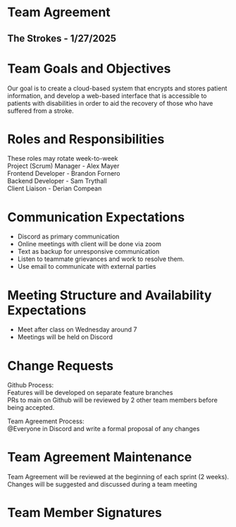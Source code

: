 # Team Agreement

## The Strokes \- 1/27/2025

# Team Goals and Objectives

Our goal is to create a cloud-based system that encrypts and stores patient information, and develop a web-based interface that is accessible to patients with disabilities in order to aid the recovery of those who have suffered from a stroke. 

# Roles and Responsibilities

These roles may rotate week-to-week  
Project (Scrum) Manager \- Alex Mayer  
Frontend Developer \- Brandon Fornero  
Backend Developer \- Sam Trythall  
Client Liaison \- Derian Compean

# Communication Expectations

* Discord as primary communication  
* Online meetings with client will be done via zoom  
* Text as backup for unresponsive communication  
* Listen to teammate grievances and work to resolve them.  
* Use email to communicate with external parties

# Meeting Structure and Availability Expectations

* Meet after class on Wednesday around 7  
* Meetings will be held on Discord

# 

# Change Requests

Github Process:  
Features will be developed on separate feature branches  
PRs to main on Github will be reviewed by 2 other team members before being accepted.

Team Agreement Process:   
@Everyone in Discord and write a formal proposal of any changes

# Team Agreement Maintenance

Team Agreement will be reviewed at the beginning of each sprint (2 weeks).  
Changes will be suggested and discussed during a team meeting

# Team Member Signatures